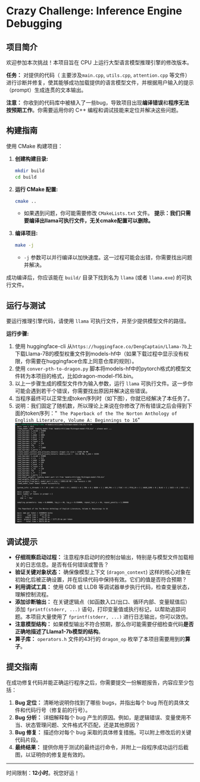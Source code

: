 # Crazy Challenge: Inference Engine Debugging

## 项目简介

欢迎参加本次挑战！本项目旨在 CPU 上运行大型语言模型推理引擎的修改版本。

**任务：** 对提供的代码（ 主要涉及`main.cpp`, `utils.cpp`, `attention.cpp` 等文件）进行诊断并修复，使其能够成功加载提供的语言模型文件，并根据用户输入的提示（prompt）生成连贯的文本输出。

**注意：** 你收到的代码库中被植入了一些bug，导致项目出现**编译错误**和**程序无法按预期工作**。你需要运用你的 C++ 编程和调试技能来定位并解决这些问题。

## 构建指南

使用 CMake 构建项目：

1.  **创建构建目录:**
    ```bash
    mkdir build
    cd build
    ```

2.  **运行 CMake 配置:**
    ```bash
    cmake ..
    ```
    * 如果遇到问题，你可能需要修改 `CMakeLists.txt` 文件。 **提示：我们只需要编译出llama可执行文件，无关cmake配置可以删除。** 

3.  **编译项目:**
    ```bash
    make -j
    ```
    * `-j` 参数可以并行编译以加快速度。这一过程可能会出错，你需要找出问题并解决。

成功编译后，你应该能在 `build/` 目录下找到名为 `llama` (或者 `llama.exe`) 的可执行文件。

## 运行与测试

要运行推理引擎代码，请使用 `llama` 可执行文件，并至少提供模型文件的路径。

**运行步骤:**

1. 使用 huggingface-cli 从`https://huggingface.co/DengCaptain/Llama-7b`上下载Llama-7B的模型权重文件到models-hf中（如果下载过程中显示没有权限，你需要在huggingface仓库上同意仓库的规则）。
2. 使用 `conver-pth-to-dragon.py` 脚本将models-hf中的pytorch格式的模型文件转为本项目的格式，比如dragon-model-f16.bin。
3. 以上一步骤生成的模型文件作为输入参数，运行 `llama` 可执行文件。这一步你可能会遇到若干个错误，你需要找出原因并解决这些错误。
4. 当程序最终可以正常生成token序列时（如下图），你就已经解决了本任务了。
5. 说明：我们固定了随机数，所以理论上来说在你修改了所有错误之后会得到下面的token序列："` The Paperback of the The Norton Anthology of English Literature, Volume A: Beginnings to 16`"
![最后运行结果展示](figs/result.png)

## 调试提示

*   **仔细观察启动过程：** 注意程序启动时的控制台输出，特别是与模型文件加载相关的日志信息。是否有任何错误或警告？
*   **验证关键对象状态：** 确保像模型上下文 (`dragon_context`) 这样的核心对象在初始化后被正确设置，并在后续代码中保持有效。它们的值是否符合预期？
*   **利用调试工具：** 使用 GDB 或 LLDB 等调试器单步执行代码，检查变量状态，理解控制流程。
*   **添加诊断输出：** 在关键逻辑点（如函数入口/出口、循环内部、变量赋值后）添加 `fprintf(stderr, ...)` 语句，打印变量值或执行标记，以帮助追踪问题。本项目大量使用了 `fprintf(stderr, ...)` 进行日志输出，你可以效仿。
*   **注意模型结构：** 如果模型输出不符合预期，那么你可能需要仔细检查代码**是否正确地描述了Llama1-7b模型的结构**。
*   **算子库：** `operators.h` 文件的43行的 `dragon_op` 枚举了本项目需要用到的**算子**。
## 提交指南

在成功修复代码并能正确运行程序之后，你需要提交一份解题报告，内容应至少包括：

1.  **Bug 定位：** 清晰地说明你找到了哪些 bugs，并指出每个 bug 所在的具体文件和代码行号（修复前的行号）。
2.  **Bug 分析：** 详细解释每个 bug 产生的原因。例如，是逻辑错误、变量使用不当、状态管理问题、文件格式不匹配，还是其他原因？
3.  **Bug 修复：** 描述你对每个 bug 采取的具体修复措施。可以附上修改后的关键代码片段。
4.  **最终结果：** 提供你用于测试的最终运行命令，并附上一段程序成功运行后截图，以证明你的修复是有效的。

---

时间限制：**12小时**。祝您好运！
